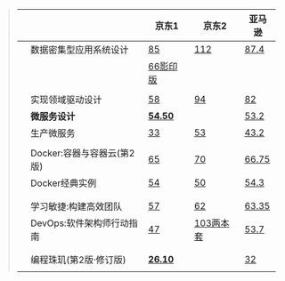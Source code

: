 > |      |                            | 京东1                                            | 京东2                                             | 亚马逊                                                       |
> | ---- | -------------------------- | ------------------------------------------------ | ------------------------------------------------- | ------------------------------------------------------------ |
> |      | 数据密集型应用系统设计     | [85](https://item.jd.com/37406605822.html)       | [112](https://item.jd.com/12437624.html)          | [87.4]()                                                     |
> |      |                            | [66影印版](https://item.jd.com/40875033365.html) |                                                   |                                                              |
> |      |                            |                                                  |                                                   |                                                              |
> |      | 实现领域驱动设计           | [58](https://item.jd.com/1112625302.html)        | [94](https://item.jd.com/11423256.html)           | [82](https://www.amazon.cn/dp/B00IYTVWA6/ref=pd_bxgy_14_img_3?_encoding=UTF8&pd_rd_i=B00IYTVWA6&pd_rd_r=857b0f52-b67a-11e8-ab7b-e1f9458d8137&pd_rd_w=DsbPp&pd_rd_wg=eUoGy&pf_rd_i=desktop-dp-sims&pf_rd_m=A1AJ19PSB66TGU&pf_rd_p=71fb384b-67f7-4cc4-afe1-a924ad854b28&pf_rd_r=8AP533VE8HHC5187BM5B&pf_rd_s=desktop-dp-sims&pf_rd_t=40701&psc=1&refRID=8AP533VE8HHC5187BM5B) |
> |      | **微服务设计**             | **[54.50](https://item.jd.com/11917800.html)**   |                                                   | [53.2](https://item.jd.com/11917800.html)                    |
> |      | 生产微服务                 | [33](https://item.jd.com/21725797902.html)       | [53](https://item.jd.com/12166175.html)           | [43.2]()                                                     |
> |      |                            |                                                  |                                                   |                                                              |
> |      | Docker:容器与容器云(第2版) | [65](https://item.jd.com/28399164230.html)       | [70](https://item.jd.com/12052716.html)           | [66.75](https://www.amazon.cn/dp/B01MA52ZPL/ref=pd_bxgy_14_img_2?_encoding=UTF8&pd_rd_i=B01MA52ZPL&pd_rd_r=24dc473e-115c-11e9-a082-c3300148e981&pd_rd_w=lVWXl&pd_rd_wg=LuQtP&pf_rd_p=0dd58631-e82e-4c49-b41c-6ec974c166ce&pf_rd_r=8APXT34Y8VA30B33ADBH&psc=1&refRID=8APXT34Y8VA30B33ADBH) |
> |      | Docker经典实例             | [54](https://item.jd.com/12126210.html)          | [50](https://item.jd.com/11392391678.html)        | [54.3]()                                                     |
> |      |                            |                                                  |                                                   |                                                              |
> |      |                            |                                                  |                                                   |                                                              |
> |      | 学习敏捷:构建高效团队      | [57](https://item.jd.com/10883321964.html)       | [62](https://item.jd.com/12144482.html)           | [63.35]()                                                    |
> |      | DevOps:软件架构师行动指南  | [47](https://item.jd.com/12150162.html)          | [103两本套](https://item.jd.com/19214822386.html) | [53.7]()                                                     |
> |      |                            |                                                  |                                                   |                                                              |
> |      |                            |                                                  |                                                   |                                                              |
> |      | 编程珠玑(第2版·修订版)     | [**26.10**](https://item.jd.com/11642529.html)   |                                                   | [32]()                                                       |
> |      |                            |                                                  |                                                   |                                                              |

